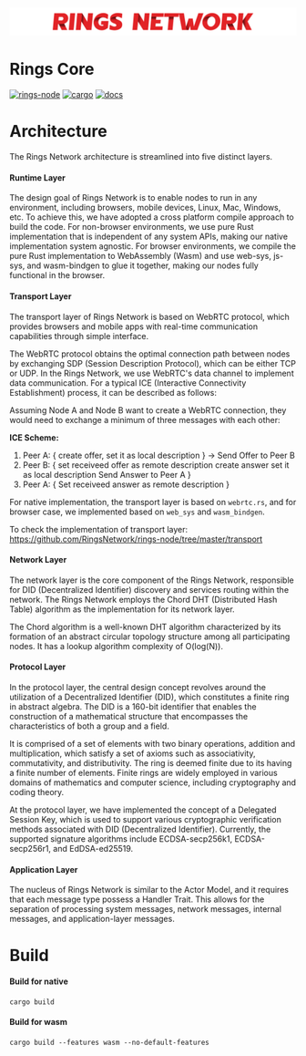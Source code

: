 <picture>
  <source media="(prefers-color-scheme: dark)" srcset="https://static.ringsnetwork.io/ringsnetwork_logo.png">
  <img alt="Rings Network" src="https://raw.githubusercontent.com/RingsNetwork/asserts/main/logo/rings_network_red.png">
</picture>


Rings Core
===============

[![rings-node](https://github.com/RingsNetwork/rings-node/actions/workflows/auto-release.yml/badge.svg)](https://github.com/RingsNetwork/rings-node/actions/workflows/auto-release.yml)
[![cargo](https://img.shields.io/crates/v/rings-core.svg)](https://crates.io/crates/rings-node)
[![docs](https://docs.rs/rings-core/badge.svg)](https://docs.rs/rings-node/latest/rings_node/)


# Architecture

The Rings Network architecture is streamlined into five distinct layers.

#### Runtime Layer

The design goal of Rings Network is to enable nodes to run in any environment, including browsers, mobile devices, Linux, Mac, Windows, etc. To achieve this, we have adopted a cross platform compile approach to build the code. For non-browser environments, we use pure Rust implementation that is independent of any system APIs, making our native implementation system agnostic. For browser environments, we compile the pure Rust implementation to WebAssembly (Wasm) and use web-sys, js-sys, and wasm-bindgen to glue it together, making our nodes fully functional in the browser.

#### Transport Layer

The transport layer of Rings Network is based on WebRTC protocol, which provides browsers and mobile apps with real-time communication capabilities through simple interface.

The WebRTC protocol obtains the optimal connection path between nodes by exchanging SDP (Session Description Protocol), which can be either TCP or UDP. In the Rings Network, we use WebRTC's data channel to implement data communication. For a typical ICE (Interactive Connectivity Establishment) process, it can be described as follows:

Assuming Node A and Node B want to create a WebRTC connection, they would need to exchange a minimum of three messages with each other:

**ICE Scheme:**

1. Peer A: { create offer, set it as local description } -> Send Offer to Peer B
2. Peer B: { set receiveed offer as remote description create answer set it as local description Send Answer to Peer A }
3. Peer A: { Set receiveed answer as remote description }

For native implementation, the transport layer is based on `webrtc.rs`, and for browser case, we implemented based on `web_sys` and `wasm_bindgen`.

To check the implementation of transport layer: https://github.com/RingsNetwork/rings-node/tree/master/transport


#### Network Layer

The network layer is the core component of the Rings Network, responsible for DID (Decentralized Identifier) discovery and services routing within the network. The Rings Network employs the Chord DHT (Distributed Hash Table) algorithm as the implementation for its network layer.

The Chord algorithm is a well-known DHT algorithm characterized by its formation of an abstract circular topology structure among all participating nodes. It has a lookup algorithm complexity of O(log(N)).

#### Protocol Layer

In the protocol layer, the central design concept revolves around the utilization of a Decentralized Identifier (DID), which constitutes a finite ring in abstract algebra. The DID is a 160-bit identifier that enables the construction of a mathematical structure that encompasses the characteristics of both a group and a field.

It is comprised of a set of elements with two binary operations, addition and multiplication, which satisfy a set of axioms such as associativity, commutativity, and distributivity. The ring is deemed finite due to its having a finite number of elements. Finite rings are widely employed in various domains of mathematics and computer science, including cryptography and coding theory.

At the protocol layer, we have implemented the concept of a Delegated Session Key, which is used to support various cryptographic verification methods associated with DID (Decentralized Identifier). Currently, the supported signature algorithms include ECDSA-secp256k1, ECDSA-secp256r1, and EdDSA-ed25519.

#### Application Layer

The nucleus of Rings Network is similar to the Actor Model, and it requires that each message type possess a Handler Trait. This allows for the separation of processing system messages, network messages, internal messages, and application-layer messages.


# Build

#### Build for native

```
cargo build
```

#### Build for wasm

```
cargo build --features wasm --no-default-features
```
